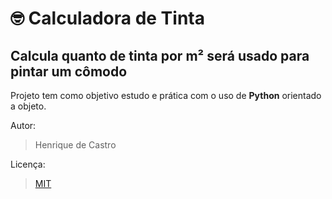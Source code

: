 # 🤓 Calculadora de Tinta

## Calcula quanto de tinta por m² será usado para pintar um cômodo

Projeto tem como objetivo estudo e prática com o uso de **Python** orientado a objeto.

Autor:

> Henrique de Castro

Licença:

> [MIT](https://opensource.org/licenses/MIT)
